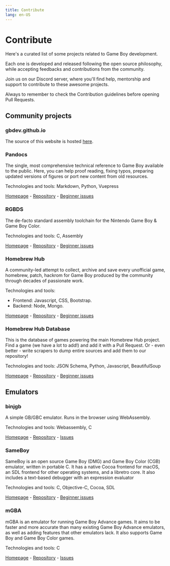 ```yaml
---
title: Contribute
lang: en-US
---
```


# Contribute

Here's a curated list of some projects related to Game Boy development.

Each one is developed and released following the open source philosophy, while accepting feedbacks and contributions from the community.

Join us on our Discord server, where you'll find help, mentorship and support to contribute to these awesome projects.

Always to remember to check the Contribution guidelines before opening Pull Requests.

## Community projects

### gbdev.github.io

The source of this website is hosted [here](https://github.com/gbdev/gbdev.github.io).

### Pandocs

The single, most comprehensive technical reference to Game Boy available to the public. Here, you can help proof reading, fixing typos, preparing updated versions of figures or port new content from old resources.

Technologies and tools: Markdown, Python, Vuepress

[Homepage](https://gbdev.io/pandocs/) - [Repository](https://github.com/gbdev/pandocs) - [Beginner issues](https://github.com/gbdev/pandocs/issues?q=is%3Aissue+is%3Aopen+label%3AHacktoberfest)

### RGBDS

The de-facto standard assembly toolchain for the Nintendo Game Boy & Game Boy Color.

Technologies and tools: C, Assembly

[Homepage](https://rgbds.gbdev.io/) - [Repository](https://github.com/gbdev/rgbds) - [Beginner issues](https://github.com/gbdev/rgbds/issues?q=is%3Aissue+is%3Aopen+label%3Ahacktoberfest)

### Homebrew Hub

A community-led attempt to collect, archive and save every unofficial game, homebrew, patch, hackrom for Game Boy produced by the community through decades of passionate work.

Technologies and tools: 

- Frontend: Javascript, CSS, Bootstrap.
- Backend: Node, Mongo.

[Homepage](https://hh.gbdev.io/) - [Repository](https://github.com/gbdev/homebrewhub) - [Beginner issues](https://github.com/gbdev/homebrewhub/issues?q=is%3Aissue+is%3Aopen+label%3Ahacktoberfest)

### Homebrew Hub Database

This is the database of games powering the main Homebrew Hub project. Find a game (we have a lot to add!) and add it with a Pull Request. Or - even better - write scrapers to dump entire sources and add them to our repository!

Technologies and tools: JSON Schema, Python, Javascript, BeautifulSoup

[Homepage](https://hh.gbdev.io/) - [Repository](https://github.com/gbdev/database) - [Beginner issues](https://github.com/gbdev/database/issues?q=is%3Aissue+is%3Aopen+label%3AHacktoberfest)

## Emulators

### binjgb

A simple GB/GBC emulator. Runs in the browser using WebAssembly.

Technologies and tools: Webassembly, C

[Homepage](http://binji.github.io/binjgb/) - [Repository](https://github.com/binji/binjgb) - [Issues](https://github.com/binji/binjgb/issues )

### SameBoy

SameBoy is an open source Game Boy (DMG) and Game Boy Color (CGB) emulator, written in portable C. It has a native Cocoa frontend for macOS, an SDL frontend for other operating systems, and a libretro core. It also includes a text-based debugger with an expression evaluator

Technologies and tools: C, Objective-C, Cocoa, SDL

[Homepage](https://sameboy.github.io/) - [Repository](https://github.com/LIJI32/SameBoy) - [Beginner issues](https://github.com/LIJI32/SameBoy/issues?q=is%3Aissue+is%3Aopen+label%3AHacktoberfest)

### mGBA

mGBA is an emulator for running Game Boy Advance games. It aims to be faster and more accurate than many existing Game Boy Advance emulators, as well as adding features that other emulators lack. It also supports Game Boy and Game Boy Color games.

Technologies and tools: C

[Homepage](https://mgba.io/) - [Repository](https://github.com/mgba-emu/mgba) - [Issues](https://github.com/mgba-emu/mgba/issues)
